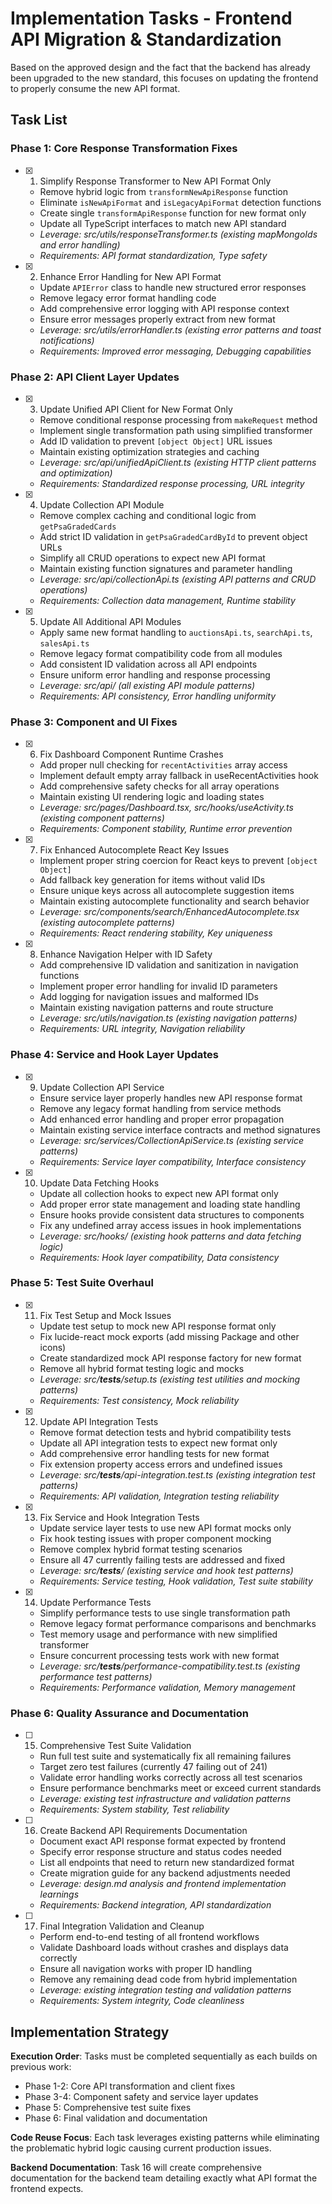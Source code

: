 # Implementation Tasks - Frontend API Migration & Standardization

Based on the approved design and the fact that the backend has already been upgraded to the new standard, this focuses on updating the frontend to properly consume the new API format.

## Task List

### **Phase 1: Core Response Transformation Fixes**

- [x] 1. Simplify Response Transformer to New API Format Only
  - Remove hybrid logic from `transformNewApiResponse` function
  - Eliminate `isNewApiFormat` and `isLegacyApiFormat` detection functions
  - Create single `transformApiResponse` function for new format only
  - Update all TypeScript interfaces to match new API standard
  - _Leverage: src/utils/responseTransformer.ts (existing mapMongoIds and error handling)_
  - _Requirements: API format standardization, Type safety_

- [x] 2. Enhance Error Handling for New API Format
  - Update `APIError` class to handle new structured error responses
  - Remove legacy error format handling code
  - Add comprehensive error logging with API response context
  - Ensure error messages properly extract from new format
  - _Leverage: src/utils/errorHandler.ts (existing error patterns and toast notifications)_
  - _Requirements: Improved error messaging, Debugging capabilities_

### **Phase 2: API Client Layer Updates**

- [x] 3. Update Unified API Client for New Format Only
  - Remove conditional response processing from `makeRequest` method
  - Implement single transformation path using simplified transformer
  - Add ID validation to prevent `[object Object]` URL issues
  - Maintain existing optimization strategies and caching
  - _Leverage: src/api/unifiedApiClient.ts (existing HTTP client patterns and optimization)_
  - _Requirements: Standardized response processing, URL integrity_

- [x] 4. Update Collection API Module
  - Remove complex caching and conditional logic from `getPsaGradedCards`
  - Add strict ID validation in `getPsaGradedCardById` to prevent object URLs
  - Simplify all CRUD operations to expect new API format
  - Maintain existing function signatures and parameter handling
  - _Leverage: src/api/collectionApi.ts (existing API patterns and CRUD operations)_
  - _Requirements: Collection data management, Runtime stability_

- [x] 5. Update All Additional API Modules  
  - Apply same new format handling to `auctionsApi.ts`, `searchApi.ts`, `salesApi.ts`
  - Remove legacy format compatibility code from all modules
  - Add consistent ID validation across all API endpoints
  - Ensure uniform error handling and response processing
  - _Leverage: src/api/ (all existing API module patterns)_
  - _Requirements: API consistency, Error handling uniformity_

### **Phase 3: Component and UI Fixes**

- [x] 6. Fix Dashboard Component Runtime Crashes
  - Add proper null checking for `recentActivities` array access
  - Implement default empty array fallback in useRecentActivities hook
  - Add comprehensive safety checks for all array operations
  - Maintain existing UI rendering logic and loading states
  - _Leverage: src/pages/Dashboard.tsx, src/hooks/useActivity.ts (existing component patterns)_
  - _Requirements: Component stability, Runtime error prevention_

- [x] 7. Fix Enhanced Autocomplete React Key Issues
  - Implement proper string coercion for React keys to prevent `[object Object]`
  - Add fallback key generation for items without valid IDs
  - Ensure unique keys across all autocomplete suggestion items
  - Maintain existing autocomplete functionality and search behavior
  - _Leverage: src/components/search/EnhancedAutocomplete.tsx (existing autocomplete patterns)_
  - _Requirements: React rendering stability, Key uniqueness_

- [x] 8. Enhance Navigation Helper with ID Safety
  - Add comprehensive ID validation and sanitization in navigation functions
  - Implement proper error handling for invalid ID parameters  
  - Add logging for navigation issues and malformed IDs
  - Maintain existing navigation patterns and route structure
  - _Leverage: src/utils/navigation.ts (existing navigation patterns)_
  - _Requirements: URL integrity, Navigation reliability_

### **Phase 4: Service and Hook Layer Updates**

- [x] 9. Update Collection API Service
  - Ensure service layer properly handles new API response format
  - Remove any legacy format handling from service methods
  - Add enhanced error handling and proper error propagation
  - Maintain existing service interface contracts and method signatures
  - _Leverage: src/services/CollectionApiService.ts (existing service patterns)_
  - _Requirements: Service layer compatibility, Interface consistency_

- [x] 10. Update Data Fetching Hooks
  - Update all collection hooks to expect new API format only
  - Add proper error state management and loading state handling
  - Ensure hooks provide consistent data structures to components
  - Fix any undefined array access issues in hook implementations
  - _Leverage: src/hooks/ (existing hook patterns and data fetching logic)_
  - _Requirements: Hook layer compatibility, Data consistency_

### **Phase 5: Test Suite Overhaul**

- [x] 11. Fix Test Setup and Mock Issues
  - Update test setup to mock new API response format only
  - Fix lucide-react mock exports (add missing Package and other icons)
  - Create standardized mock API response factory for new format
  - Remove all hybrid format testing logic and mocks
  - _Leverage: src/__tests__/setup.ts (existing test utilities and mocking patterns)_
  - _Requirements: Test consistency, Mock reliability_

- [x] 12. Update API Integration Tests
  - Remove format detection tests and hybrid compatibility tests
  - Update all API integration tests to expect new format only
  - Add comprehensive error handling tests for new format
  - Fix extension property access errors and undefined issues
  - _Leverage: src/__tests__/api-integration.test.ts (existing integration test patterns)_
  - _Requirements: API validation, Integration testing reliability_

- [x] 13. Fix Service and Hook Integration Tests
  - Update service layer tests to use new API format mocks only
  - Fix hook testing issues with proper component mocking
  - Remove complex hybrid format testing scenarios
  - Ensure all 47 currently failing tests are addressed and fixed
  - _Leverage: src/__tests__/ (existing service and hook test patterns)_
  - _Requirements: Service testing, Hook validation, Test suite stability_

- [x] 14. Update Performance Tests
  - Simplify performance tests to use single transformation path
  - Remove legacy format performance comparisons and benchmarks
  - Test memory usage and performance with new simplified transformer
  - Ensure concurrent processing tests work with new format
  - _Leverage: src/__tests__/performance-compatibility.test.ts (existing performance test patterns)_
  - _Requirements: Performance validation, Memory management_

### **Phase 6: Quality Assurance and Documentation**

- [ ] 15. Comprehensive Test Suite Validation
  - Run full test suite and systematically fix all remaining failures
  - Target zero test failures (currently 47 failing out of 241)
  - Validate error handling works correctly across all test scenarios
  - Ensure performance benchmarks meet or exceed current standards
  - _Leverage: existing test infrastructure and validation patterns_
  - _Requirements: System stability, Test reliability_

- [ ] 16. Create Backend API Requirements Documentation
  - Document exact API response format expected by frontend
  - Specify error response structure and status codes needed
  - List all endpoints that need to return new standardized format
  - Create migration guide for any backend adjustments needed
  - _Leverage: design.md analysis and frontend implementation learnings_
  - _Requirements: Backend integration, API standardization_

- [ ] 17. Final Integration Validation and Cleanup
  - Perform end-to-end testing of all frontend workflows
  - Validate Dashboard loads without crashes and displays data correctly
  - Ensure all navigation works with proper ID handling
  - Remove any remaining dead code from hybrid implementation
  - _Leverage: existing integration testing and validation patterns_
  - _Requirements: System integrity, Code cleanliness_

## Implementation Strategy

**Execution Order**: Tasks must be completed sequentially as each builds on previous work:
- Phase 1-2: Core API transformation and client fixes
- Phase 3-4: Component safety and service layer updates  
- Phase 5: Comprehensive test suite fixes
- Phase 6: Final validation and documentation

**Code Reuse Focus**: Each task leverages existing patterns while eliminating the problematic hybrid logic causing current production issues.

**Backend Documentation**: Task 16 will create comprehensive documentation for the backend team detailing exactly what API format the frontend expects.